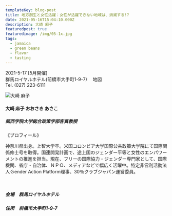 ```yaml
---
templateKey: blog-post
title: 地方創生と女性活躍：女性が活躍できない地域は、消滅する!?
date: 2021-05-16T15:04:10.000Z
description: 大崎 麻子
featuredpost: true
featuredimage: /img/05-1x.jpg
tags:
  - jamaica
  - green beans
  - flavor
  - tasting
---
```

2021-5-17 \[5月開催]<br />群馬ロイヤルホテル(前橋市大手町1-9-7) 　地図<br />Tel. (027) 223-6111<br />

![大崎 麻子](/img/05-1x.jpg "大崎 麻子 おおさき あさこ")

#### 大崎 麻子 おおさき あさこ<br />

##### 関西学院大学総合政策学部客員教授<br />

《プロフィール》

神奈川県出身。上智大学卒。米国コロンビア大学国際公共政策大学院にて国際関係修士号を取得。国連開発計画で、途上国のジェンダー平等と女性のエンパワーメントの推進を担当。現在、フリーの国際協力・ジェンダー専門家として、国際機関、省庁・自治体、ＮＰＯ、メディアなどで幅広く活躍中。特定非営利活動法人Ｇender Action Platform理事、30％クラブジャパン運営委員。

<br />

##### 会場　群馬ロイヤルホテル

##### 住所　前橋市大手町1-9-7